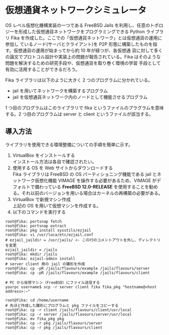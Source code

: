 # 仮想通貨ネットワークシミュレータ
OS レベル仮想化機構実装の一つである FreeBSD Jails を利用し、任意のトポロ ジーを形成した仮想通貨ネットワークをプログラミングできる Python ライブラ リ Fika を作成した。ここでの「仮想通貨ネットワーク」とは仮想通貨の運用に参加し ているノード(サーバとクライアント)を P2P 形態に構築したものを指す。仮想通貨の運用が始まってから約 10 年が経つが、各仮想通 貨に対して多くの論文でプロトコル設計や実装上の問題が報告されている。Fika はそのような問題を解決するための研究手段や、仮想通貨を取り巻く環境の学習 手段として有効に活用することができるだろう。

Fika ライブラリは以下のように大きく 2 つのプログラムに分かれている。
- jail を用いてネットワークを構築するプログラム
- jail を仮想通貨ネットワーク内のノードとして機能させるプログラム

1 つ目のプログラムはこのライブラリで fika というファイルのプラグラムを意味する。2 つ目のプログラムは server と client というファイルが該当する。

## 導入方法
ライブラリを使用できる環境整備についての手順を簡単に示す。  
1. VirtualBox をインストールする  
インストール方法は各自で確認されたい。
2. 使用する OS を Web サイトからダウンロードする  
Fika ライブラリは FreeBSD の OS パーティショニング機能である jail とネットワーク仮想化機能 VIMAGE を操作する必要があるため、VIMAGE がデフォルトで備わっている **FreeBSD 12.0-RELEASE** を使用することを勧める。それ以前のバージョンを用いる場合はカーネルの再構築の必要がある。
3. VirtualBox で新規マシン作成  
上記の OS を用いて仮想マシンを作成する。
4. 以下のコマンドを実行する  

```python:FreeBSD
root@fika: portsnap fetch
root@fika: portsnap extract
root@fika: pkg install sysutils/ezjail
root@fika: vi /usr/loca/etc/ezjail.conf
# ezjail_jaildir = /usr/jails/ <- この行のコメントアウトを外し、ディレクトリを変更
ezjail_jaildir = /jails
root@fika: mkdir /jails
root@fika: ezjail-admin install
# server client 用の jail の雛形を作成
root@fika: cp -pR /jails/flavours/example /jails/flavours/server
root@fika: cp -pR /jails/flavours/example /jails/flavours/client

# PC から仮想マシン（FreeBSD）にファイル送信する
yourpc username$ scp -r server client fika fika_pkg "hostname@<host address>:~"

root@fika: cd /home/username
# 先ほど作成した雛形にプログラムと pkg ファイルをコピーする
root@fika: cp -r client /jails/flavours/client/usr/local
root@fika: cp -r server /jails/flavours/server/usr/local
root@fika: mv fika_pkg pkg
root@fika: cp -r pkg /jails/flavours/server
root@fika: cp -r pkg /jails/flavours/client
```  
